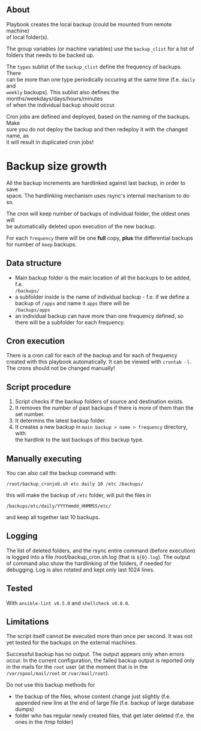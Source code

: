 ## About

Playbook creates the local backup (could be mounted from remote machine)  
of local folder(s).

The group variables (or machine variables) use the `backup_clist` for a list of  
folders that needs to be backed up.

The `types` sublist of the `backup_clist` define the frequency of backups. There  
can be more than one type periodically occuring at the same time (f.e. `daily` and  
`weekly` backups). This sublist also defines the months/weekdays/days/hours/minutes  
of when the individual backup should occur.

Cron jobs are defined and deployed, based on the naming of the backups. Make  
sure you do not deploy the backup and then redeploy it with the changed name, as  
it will result in duplicated cron jobs!

# Backup size growth

All the backup increments are hardlinked against last backup, in order to save  
space. The hardlinking mechanism uses rsync's internal mechanism to do so.

The cron will keep number of backups of individual folder, the oldest ones will  
be automatically deleted upon execution of the new backup.

For each `frequency` there will be one **full** copy, **plus** the differential backups for
number of `keep` backups.

## Data structure

*   Main backup folder is the main location of all the backups to be added, f.e.  
    `/backups/`
*   a subfolder inside is the name of individual backup - f.e. if we define a  
    backup of `/apps` and name it `apps` there will be  
    `/backups/apps`
*   an individual backup can have more than one frequency defined, so there will
    be a subfolder for each frequency.

## Cron execution

There is a cron call for each of the backup and for each of frequency created with
this playbook automatically. It can be viewed with `crontab -l`. The crons should
not be changed manually!

## Script procedure

1.  Script checks if the backup folders of source and destination exists.
2.  It removes the number of past backups if there is more of them than the set number.
3.  It determins the latest backup folder.
4.  It creates a new backup in `main backup > name > frequency` directory, with  
    the hardlink to the last backups of this backup type.

## Manually executing

You can also call the backup command with:

`/root/backup_cronjob.sh etc daily 10 /etc /backups/`

this will make the backup of `/etc` folder, will put the files in

`/backups/etc/daily/YYYYmmdd_HHMMSS/etc/`

and keep all together last 10 backups.

## Logging

The list of deleted folders, and the rsync entire command (before execution) is
logged into a file /root/backup_cron.sh.log (that is `${0}.log`).
The output of command also show the hardlinking of the folders, if needed for
debugging.
Log is also rotated and kept only last 1024 lines.

## Tested

With `ansible-lint v6.5.0` and `shellcheck v0.8.0`.

## Limitations

The script itself cannot be executed more than once per second. It was not yet
tested for the backups on the external machines.

Successful backup has no output. The output appears only when errors occur. In
the current configuration, the failed backup output is reported only in the mails
for the `root` user (at the moment that is in the `/var/spool/mail/root` or
`/var/mail/root`).

Do not use this backup methods for

  - the backup of the files, whose content change just slightly (f.e. appended
    new line at the end of large file (f.e. backup of large database dumps)
  - folder who has regular newly created files, that get later deleted (f.e. the
    ones in the /tmp folder)
